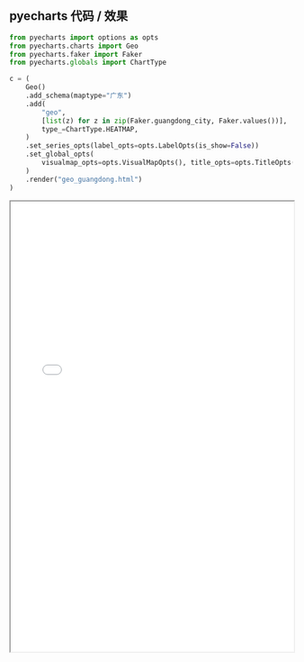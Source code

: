 
## pyecharts 代码 / 效果

```python
from pyecharts import options as opts
from pyecharts.charts import Geo
from pyecharts.faker import Faker
from pyecharts.globals import ChartType

c = (
    Geo()
    .add_schema(maptype="广东")
    .add(
        "geo",
        [list(z) for z in zip(Faker.guangdong_city, Faker.values())],
        type_=ChartType.HEATMAP,
    )
    .set_series_opts(label_opts=opts.LabelOpts(is_show=False))
    .set_global_opts(
        visualmap_opts=opts.VisualMapOpts(), title_opts=opts.TitleOpts(title="Geo-广东地图")
    )
    .render("geo_guangdong.html")
)

```

<iframe width="100%" height="800px" src="Geo/geo_guangdong.html"></iframe>
